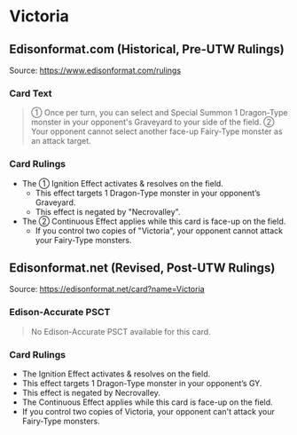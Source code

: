 # Victoria

## Edisonformat.com (Historical, Pre-UTW Rulings)

Source: https://www.edisonformat.com/rulings

### Card Text

> ① Once per turn, you can select and Special Summon 1 Dragon-Type monster in your opponent's Graveyard to your side of the field. ② Your opponent cannot select another face-up Fairy-Type monster as an attack target.

### Card Rulings

*   The ① Ignition Effect activates & resolves on the field.
    *   This effect targets 1 Dragon-Type monster in your opponent’s Graveyard.
    *   This effect is negated by "Necrovalley".
*   The ② Continuous Effect applies while this card is face-up on the field.
    *   If you control two copies of "Victoria", your opponent cannot attack your Fairy-Type monsters.

## Edisonformat.net (Revised, Post-UTW Rulings)

Source: https://edisonformat.net/card?name=Victoria

### Edison-Accurate PSCT

> No Edison-Accurate PSCT available for this card.

### Card Rulings

*   The Ignition Effect activates & resolves on the field.
*   This effect targets 1 Dragon-Type monster in your opponent’s GY.
*   This effect is negated by Necrovalley.
*   The Continuous Effect applies while this card is face-up on the field.
*   If you control two copies of Victoria, your opponent can't attack your Fairy-Type monsters.
            